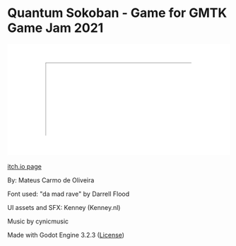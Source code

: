 # Quantum Sokoban - Game for GMTK Game Jam 2021

![title card](asset_workspace/art/title.png)

[itch.io page](https://carmonosadame.itch.io/quantum-sokoban)

By: Mateus Carmo de Oliveira

Font used: "da mad rave" by Darrell Flood

UI assets and SFX: Kenney (Kenney.nl)

Music by cynicmusic

Made with Godot Engine 3.2.3 ([License](https://godotengine.org/license))
